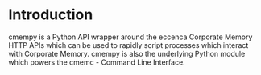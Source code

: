 # Introduction

cmempy is a Python API wrapper around the eccenca Corporate Memory HTTP APIs which can be used to rapidly script processes which interact with Corporate Memory. cmempy is also the underlying Python module which powers the cmemc - Command Line Interface.


